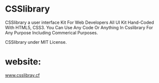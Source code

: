 # CSSlibrary
CSSlibrary a user interface Kit For Web Developers All UI Kit Hand-Coded With HTML5, CSS3.
You Can Use Any Code Or Anything In Csslibrary For Any Purpose Including Commerical Purposes.

CSSlibrary under MIT License.

# website:
www.csslibray.cf
